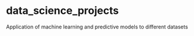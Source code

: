 # data_science_projects
Application of machine learning and predictive models to different datasets
